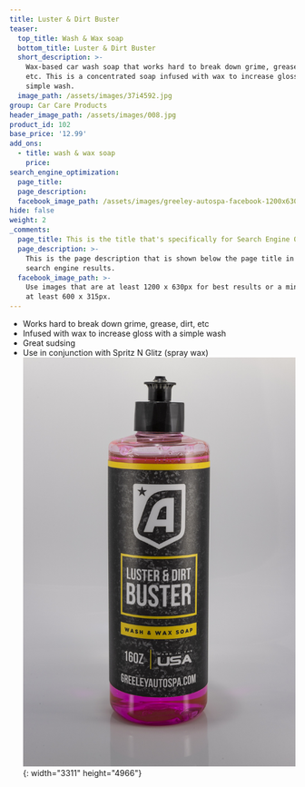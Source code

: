 ```yaml
---
title: Luster & Dirt Buster
teaser:
  top_title: Wash & Wax soap
  bottom_title: Luster & Dirt Buster
  short_description: >-
    Wax-based car wash soap that works hard to break down grime, grease, dirt,
    etc. This is a concentrated soap infused with wax to increase gloss with a
    simple wash.
  image_path: /assets/images/37i4592.jpg
group: Car Care Products
header_image_path: /assets/images/008.jpg
product_id: 102
base_price: '12.99'
add_ons:
  - title: wash & wax soap
    price:
search_engine_optimization:
  page_title:
  page_description:
  facebook_image_path: /assets/images/greeley-autospa-facebook-1200x630.png
hide: false
weight: 2
_comments:
  page_title: This is the title that's specifically for Search Engine Optimization.
  page_description: >-
    This is the page description that is shown below the page title in the
    search engine results.
  facebook_image_path: >-
    Use images that are at least 1200 x 630px for best results or a minimum of
    at least 600 x 315px.
---
```


* Works hard to break down grime, grease, dirt, etc
* Infused with wax to increase gloss with a simple wash
* Great sudsing
* Use in conjunction with Spritz N Glitz (spray wax)![](/assets/images/37i4592.jpg){: width="3311" height="4966"}
